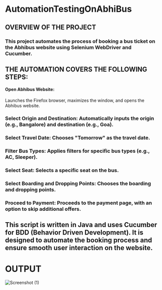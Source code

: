 # AutomationTestingOnAbhiBus
## OVERVIEW OF THE PROJECT 
### This project automates the process of booking a bus ticket on the Abhibus website using Selenium WebDriver and Cucumber.

## THE AUTOMATION COVERS THE FOLLOWING STEPS:

#### Open Abhibus Website:
 Launches the Firefox browser, maximizes the window, and opens the Abhibus website.
### Select Origin and Destination: Automatically inputs the origin (e.g., Bangalore) and destination (e.g., Goa).
### Select Travel Date: Chooses "Tomorrow" as the travel date.
### Filter Bus Types: Applies filters for specific bus types (e.g., AC, Sleeper).
### Select Seat: Selects a specific seat on the bus.
### Select Boarding and Dropping Points: Chooses the boarding and dropping points.
### Proceed to Payment: Proceeds to the payment page, with an option to skip additional offers.

## This script is written in Java and uses Cucumber for BDD (Behavior Driven Development). It is designed to automate the booking process and ensure smooth user interaction on the website.

# OUTPUT
![Screenshot (1)](https://github.com/user-attachments/assets/208c702f-108f-4a3e-973a-94f6f683e8e9)
